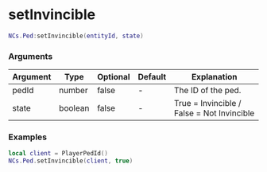 # setInvincible

```lua
NCs.Ped:setInvincible(entityId, state)
```

### Arguments
| Argument | Type    | Optional   | Default | Explanation                                |
|----------|---------|------------|---------|--------------------------------------------|
| pedId    | number  | false      | -       | The ID of the ped.                         |
| state    | boolean | false      | -       | True = Invincible / False = Not Invincible |

### Examples
```lua
local client = PlayerPedId()
NCs.Ped.setInvincible(client, true)
```